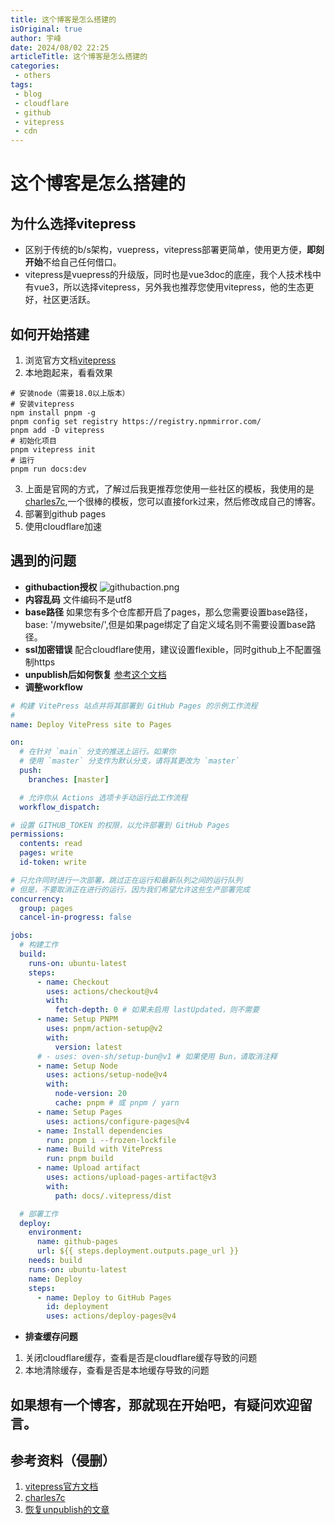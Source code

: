 ```yaml
---
title: 这个博客是怎么搭建的
isOriginal: true
author: 宇峰
date: 2024/08/02 22:25
articleTitle: 这个博客是怎么搭建的
categories:
 - others
tags:
 - blog
 - cloudflare
 - github
 - vitepress
 - cdn
---
```

# 这个博客是怎么搭建的
## 为什么选择vitepress
* 区别于传统的b/s架构，vuepress，vitepress部署更简单，使用更方便，**即刻开始**不给自己任何借口。
* vitepress是vuepress的升级版，同时也是vue3doc的底座，我个人技术栈中有vue3，所以选择vitepress，另外我也推荐您使用vitepress，他的生态更好，社区更活跃。
## 如何开始搭建
1. 浏览官方文档[vitepress](https://vitepress.dev/zh/guide/getting-started)
2. 本地跑起来，看看效果
```shell
# 安装node（需要18.0以上版本）
# 安装vitepress
npm install pnpm -g
pnpm config set registry https://registry.npmmirror.com/
pnpm add -D vitepress
# 初始化项目
pnpm vitepress init
# 运行
pnpm run docs:dev
```
3. 上面是官网的方式，了解过后我更推荐您使用一些社区的模板，我使用的是[charles7c](https://github.com/Charles7c/charles7c.github.io),一个很棒的模板，您可以直接fork过来，然后修改成自己的博客。
4. 部署到github pages
5. 使用cloudflare加速
## 遇到的问题
- **githubaction授权**
![githubaction.png](https://blog.gostatus.cn/img/githubaction.png)
- **内容乱码**
文件编码不是utf8
- **base路径**
如果您有多个仓库都开启了pages，那么您需要设置base路径，base: '/mywebsite/',但是如果page绑定了自定义域名则不需要设置base路径。
- **ssl加密错误**
配合cloudflare使用，建议设置flexible，同时github上不配置强制https
- **unpublish后如何恢复**
[参考这个文档](https://blog.csdn.net/weixin_46143152/article/details/129046623)
- **调整workflow**
```yaml
# 构建 VitePress 站点并将其部署到 GitHub Pages 的示例工作流程
#
name: Deploy VitePress site to Pages

on:
  # 在针对 `main` 分支的推送上运行。如果你
  # 使用 `master` 分支作为默认分支，请将其更改为 `master`
  push:
    branches: [master]

  # 允许你从 Actions 选项卡手动运行此工作流程
  workflow_dispatch:

# 设置 GITHUB_TOKEN 的权限，以允许部署到 GitHub Pages
permissions:
  contents: read
  pages: write
  id-token: write

# 只允许同时进行一次部署，跳过正在运行和最新队列之间的运行队列
# 但是，不要取消正在进行的运行，因为我们希望允许这些生产部署完成
concurrency:
  group: pages
  cancel-in-progress: false

jobs:
  # 构建工作
  build:
    runs-on: ubuntu-latest
    steps:
      - name: Checkout
        uses: actions/checkout@v4
        with:
          fetch-depth: 0 # 如果未启用 lastUpdated，则不需要
      - name: Setup PNPM
        uses: pnpm/action-setup@v2
        with:
          version: latest
      # - uses: oven-sh/setup-bun@v1 # 如果使用 Bun，请取消注释
      - name: Setup Node
        uses: actions/setup-node@v4
        with:
          node-version: 20
          cache: pnpm # 或 pnpm / yarn
      - name: Setup Pages
        uses: actions/configure-pages@v4
      - name: Install dependencies
        run: pnpm i --frozen-lockfile
      - name: Build with VitePress
        run: pnpm build
      - name: Upload artifact
        uses: actions/upload-pages-artifact@v3
        with:
          path: docs/.vitepress/dist

  # 部署工作
  deploy:
    environment:
      name: github-pages
      url: ${{ steps.deployment.outputs.page_url }}
    needs: build
    runs-on: ubuntu-latest
    name: Deploy
    steps:
      - name: Deploy to GitHub Pages
        id: deployment
        uses: actions/deploy-pages@v4
```
- **排查缓存问题**
1. 关闭cloudflare缓存，查看是否是cloudflare缓存导致的问题
2. 本地清除缓存，查看是否是本地缓存导致的问题
## 如果想有一个博客，那就现在开始吧，有疑问欢迎留言。
## 参考资料（侵删）
1. [vitepress官方文档](https://vitepress.dev/zh/guide/getting-started)
2. [charles7c](https://github.com/Charles7c/charles7c.github.io)
3. [恢复unpublish的文章](https://blog.csdn.net/weixin_46143152/article/details/129046623)
